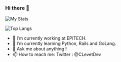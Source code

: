 ### Hi there 👋

![My Stats](https://github-readme-stats.vercel.app/api?username=corentinlevet&theme=dracula&show_icons=true)

![Top Langs](https://github-readme-stats.vercel.app/api/top-langs/?username=corentinlevet&theme=dracula&layout=compact)

- 🔭 I’m currently working at EPITECH.
- 🌱 I’m currently learning Python, Rails and GoLang.
- 💬 Ask me about anything !
- 📫 How to reach me: Twitter : @CLevetDev
